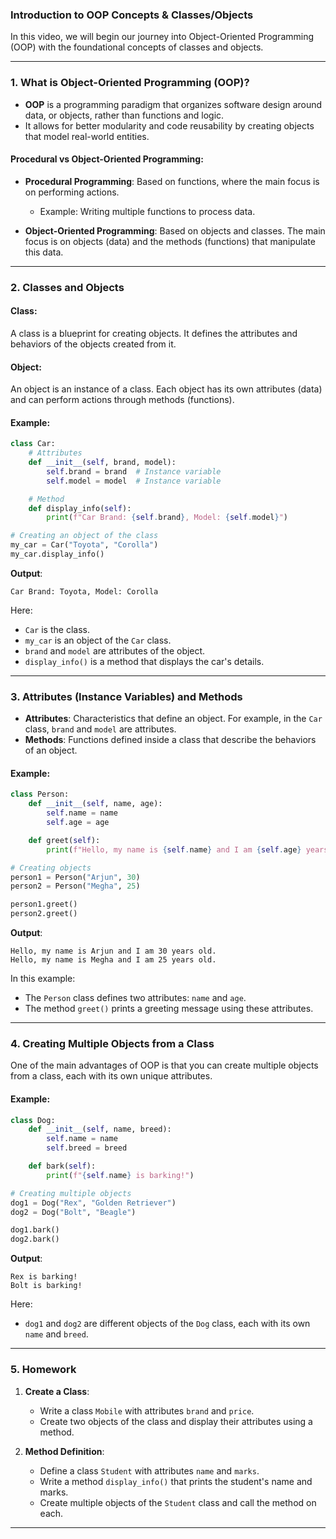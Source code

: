 ### **Introduction to OOP Concepts & Classes/Objects**

In this video, we will begin our journey into Object-Oriented Programming (OOP) with the foundational concepts of classes and objects.

---

### **1. What is Object-Oriented Programming (OOP)?**

- **OOP** is a programming paradigm that organizes software design around data, or objects, rather than functions and logic.
- It allows for better modularity and code reusability by creating objects that model real-world entities.

#### **Procedural vs Object-Oriented Programming**:
- **Procedural Programming**: Based on functions, where the main focus is on performing actions.
  - Example: Writing multiple functions to process data.
  
- **Object-Oriented Programming**: Based on objects and classes. The main focus is on objects (data) and the methods (functions) that manipulate this data.

---

### **2. Classes and Objects**

#### **Class**:
A class is a blueprint for creating objects. It defines the attributes and behaviors of the objects created from it.

#### **Object**:
An object is an instance of a class. Each object has its own attributes (data) and can perform actions through methods (functions).

#### **Example**:
```python
class Car:
    # Attributes
    def __init__(self, brand, model):
        self.brand = brand  # Instance variable
        self.model = model  # Instance variable

    # Method
    def display_info(self):
        print(f"Car Brand: {self.brand}, Model: {self.model}")

# Creating an object of the class
my_car = Car("Toyota", "Corolla")
my_car.display_info()
```

**Output**:
```
Car Brand: Toyota, Model: Corolla
```

Here:
- `Car` is the class.
- `my_car` is an object of the `Car` class.
- `brand` and `model` are attributes of the object.
- `display_info()` is a method that displays the car's details.

---

### **3. Attributes (Instance Variables) and Methods**

- **Attributes**: Characteristics that define an object. For example, in the `Car` class, `brand` and `model` are attributes.
- **Methods**: Functions defined inside a class that describe the behaviors of an object.

#### **Example**:
```python
class Person:
    def __init__(self, name, age):
        self.name = name
        self.age = age

    def greet(self):
        print(f"Hello, my name is {self.name} and I am {self.age} years old.")

# Creating objects
person1 = Person("Arjun", 30)
person2 = Person("Megha", 25)

person1.greet()
person2.greet()
```

**Output**:
```
Hello, my name is Arjun and I am 30 years old.
Hello, my name is Megha and I am 25 years old.
```

In this example:
- The `Person` class defines two attributes: `name` and `age`.
- The method `greet()` prints a greeting message using these attributes.

---

### **4. Creating Multiple Objects from a Class**

One of the main advantages of OOP is that you can create multiple objects from a class, each with its own unique attributes.

#### **Example**:
```python
class Dog:
    def __init__(self, name, breed):
        self.name = name
        self.breed = breed

    def bark(self):
        print(f"{self.name} is barking!")

# Creating multiple objects
dog1 = Dog("Rex", "Golden Retriever")
dog2 = Dog("Bolt", "Beagle")

dog1.bark()
dog2.bark()
```

**Output**:
```
Rex is barking!
Bolt is barking!
```

Here:
- `dog1` and `dog2` are different objects of the `Dog` class, each with its own `name` and `breed`.

---

### **5. Homework**

1. **Create a Class**:
   - Write a class `Mobile` with attributes `brand` and `price`.
   - Create two objects of the class and display their attributes using a method.

2. **Method Definition**:
   - Define a class `Student` with attributes `name` and `marks`.
   - Write a method `display_info()` that prints the student's name and marks.
   - Create multiple objects of the `Student` class and call the method on each.

---
